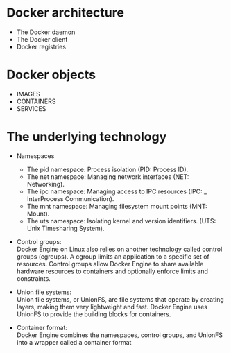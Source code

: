 # Docker architecture
+ The Docker daemon
+ The Docker client
+ Docker registries

#  Docker objects
+ IMAGES
+ CONTAINERS
+ SERVICES

# The underlying technology
+ Namespaces
  - The pid namespace: Process isolation (PID: Process ID).
  - The net namespace: Managing network interfaces (NET: Networking).
  - The ipc namespace: Managing access to IPC resources (IPC:   _ InterProcess Communication).
  - The mnt namespace: Managing filesystem mount points (MNT: Mount).
  - The uts namespace: Isolating kernel and version identifiers. (UTS: Unix Timesharing System).


+ Control groups:  
Docker Engine on Linux also relies on another technology called control groups (cgroups). A cgroup limits an application to a specific set of resources. Control groups allow Docker Engine to share available hardware resources to containers and optionally enforce limits and constraints.

+ Union file systems:  
Union file systems, or UnionFS, are file systems that operate by creating layers, making them very lightweight and fast. Docker Engine uses UnionFS to provide the building blocks for containers.

+ Container format:  
Docker Engine combines the namespaces, control groups, and UnionFS into a wrapper called a container format
